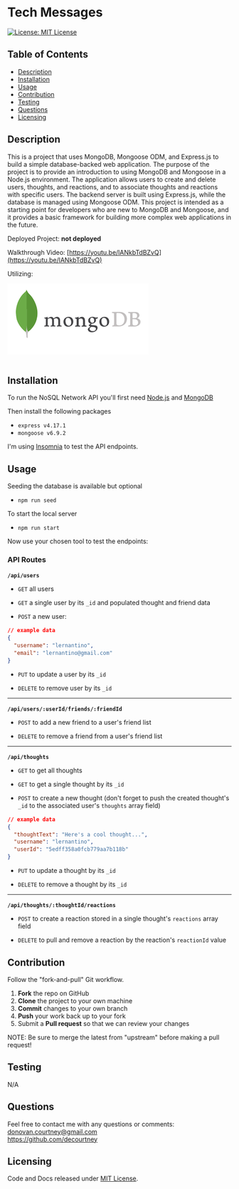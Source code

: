 # Tech Messages

[![License: MIT License](https://img.shields.io/badge/License-MIT-blue.svg)](https://choosealicense.com/licenses/mit/)
  
## Table of Contents

* [Description](#description)
* [Installation](#installation)
* [Usage](#usage)
* [Contribution](#contribution)
* [Testing](#testing)
* [Questions](#questions)
* [Licensing](#licensing)

## Description

This is a project that uses MongoDB, Mongoose ODM, and Express.js to build a simple database-backed web application. The purpose of the project is to provide an introduction to using MongoDB and Mongoose in a Node.js environment. The application allows users to create and delete users, thoughts, and reactions, and to associate thoughts and reactions with specific users. The backend server is built using Express.js, while the database is managed using Mongoose ODM. This project is intended as a starting point for developers who are new to MongoDB and Mongoose, and it provides a basic framework for building more complex web applications in the future.

Deployed Project: **not deployed**

Walkthrough Video: [https://youtu.be/lANkbTdBZvQ](https://youtu.be/lANkbTdBZvQ)

Utilizing:
   
<img src="./assets/mongoDB_logo.png" target="_blank" alt="MongoDB Logo" style="max-width: 384px; display: block;" /><br>

## Installation

To run the NoSQL Network API you'll first need [Node.js](https://nodejs.org/) and [MongoDB](https://www.mongodb.com/)

Then install the following packages

- `express v4.17.1`
- `mongoose v6.9.2`

I'm using [Insomnia](https://insomnia.rest/) to test the API endpoints.

## Usage

Seeding the database is available but optional
- `npm run seed`

To start the local server
- `npm run start`


Now use your chosen tool to test the endpoints:
### API Routes

**`/api/users`**

* `GET` all users

* `GET` a single user by its `_id` and populated thought and friend data

* `POST` a new user:

```json
// example data
{
  "username": "lernantino",
  "email": "lernantino@gmail.com"
}
```

* `PUT` to update a user by its `_id`

* `DELETE` to remove user by its `_id`

---

**`/api/users/:userId/friends/:friendId`**

* `POST` to add a new friend to a user's friend list

* `DELETE` to remove a friend from a user's friend list

---

**`/api/thoughts`**

* `GET` to get all thoughts

* `GET` to get a single thought by its `_id`

* `POST` to create a new thought (don't forget to push the created thought's `_id` to the associated user's `thoughts` array field)

```json
// example data
{
  "thoughtText": "Here's a cool thought...",
  "username": "lernantino",
  "userId": "5edff358a0fcb779aa7b118b"
}
```

* `PUT` to update a thought by its `_id`

* `DELETE` to remove a thought by its `_id`

---

**`/api/thoughts/:thoughtId/reactions`**

* `POST` to create a reaction stored in a single thought's `reactions` array field

* `DELETE` to pull and remove a reaction by the reaction's `reactionId` value
 

## Contribution

Follow the "fork-and-pull" Git workflow.

  1. **Fork** the repo on GitHub
  2. **Clone** the project to your own machine
  3. **Commit** changes to your own branch
  4. **Push** your work back up to your fork
  5. Submit a **Pull request** so that we can review your changes

NOTE: Be sure to merge the latest from "upstream" before making a pull request!

## Testing
  
N/A

## Questions

Feel free to contact me with any questions or comments:  
<donovan.courtney@gmail.com>  
<https://github.com/decourtney>

## Licensing

Code and Docs released under [MIT License](https://choosealicense.com/licenses/mit/).
